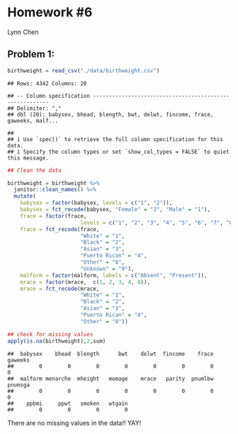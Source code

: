 Homework \#6
================
Lynn Chen

## Problem 1:

``` r
birthweight = read_csv("./data/birthweight.csv")
```

    ## Rows: 4342 Columns: 20

    ## -- Column specification --------------------------------------------------------
    ## Delimiter: ","
    ## dbl (20): babysex, bhead, blength, bwt, delwt, fincome, frace, gaweeks, malf...

    ## 
    ## i Use `spec()` to retrieve the full column specification for this data.
    ## i Specify the column types or set `show_col_types = FALSE` to quiet this message.

``` r
## Clean the data 

birthweight = birthweight %>% 
  janitor::clean_names() %>% 
  mutate(
    babysex = factor(babysex, levels = c("1", "2")),
    babysex = fct_recode(babysex, "Female" = "2", "Male" = "1"),
    frace = factor(frace, 
                       levels = c("1", "2", "3", "4", "5", "6", "7", "8", "9")),
    frace = fct_recode(frace, 
                       "White" = "1",
                       "Black" = "2",
                       "Asian" = "3",
                       "Puerto Rican" = "4", 
                       "Other" = "8",
                       "Unknown" = "9"),
    malform = factor(malform, labels = c("Absent", "Present")),
    mrace = factor(mrace,  c(1, 2, 3, 4, 8)),
    mrace = fct_recode(mrace, 
                       "White" = "1",
                       "Black" = "2",
                       "Asian" = "3",
                       "Puerto Rican" = "4", 
                       "Other" = "8"))

## check for missing values
apply(is.na(birthweight),2,sum)
```

    ##  babysex    bhead  blength      bwt    delwt  fincome    frace  gaweeks 
    ##        0        0        0        0        0        0        0        0 
    ##  malform menarche  mheight   momage    mrace   parity  pnumlbw  pnumsga 
    ##        0        0        0        0        0        0        0        0 
    ##    ppbmi     ppwt   smoken   wtgain 
    ##        0        0        0        0

There are no missing values in the data!! YAY!
